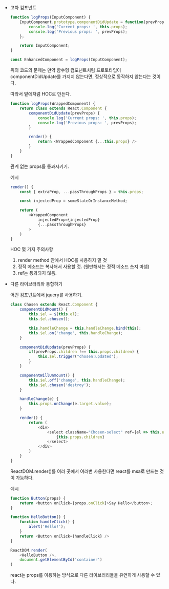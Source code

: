 - 고차 컴포넌트

    ```javascript
    function logProps(InputComponent) {
        InputComponent.prototype.componentDidUpdate = function(prevProps) {
            console.log('Current props: ', this.props);
            console.log('Previous props: ', prevProps);
        };

        return InputComponent;
    }

    const EnhancedComponent = logProps(InputComponent);
    ```

    위의 코드의 문제는 만약 함수형 컴포넌트처럼 프로토타입이 componentDidUpdate를 가지지 않는다면, 정상적으로 동작하지 않는다는 것이다.

    따라서 밑에처럼 HOC로 만든다.

    ```javascript
    function logProps(WrappedComponent) {
        return class extends React.Component {
            componentDidUpdate(prevProps) {
                console.log('Current props: ', this.props);
                console.log('Previous props: ', prevProps);
            }

            render() {
                return <WrappedComponent {...this.props} />
            }
        }
    }
    ```

    관계 없는 props들 통과시키기.

    예시
    ```javascript
    render() {
        const { extraProp, ...passThroughProps } = this.props;

        const injectedProp = someStateOrInstanceMethod;

        return (
            <WrappedComponent
                injectedProp={injectedProp}
                {...passThroughProps}
            >
        )
    }
    ```

    HOC 몇 가지 주의사항
    1. render method 안에서 HOC를 사용하지 말 것
    2. 정적 메소드는 복사해서 사용할 것. (웬만해서는 정적 메소드 쓰지 마셈)
    3. ref는 통과되지 않음.

- 다른 라이브러리와 통합하기

    어떤 컴포넌트에서 jquery를 사용하기.

    ```javascript
    class Chosen extends React.Component {
        componentDidMount() {
            this.$el = $(this.el);
            this.$el.chosen();

            this.handleChange = this.handleChange.bind(this);
            this.$el.on('change', this.handleChange);
        }

        componentDidUpdate(prevProps) {
            if(prevProps.children !== this.props.children) {
                this.$el.trigger("chosen:updated");
            }
        }

        componentWillUnmount() {
            this.$el.off('change', this.handleChange);
            this.$el.chosen('destroy');
        }

        handleChange(e) {
            this.props.onChange(e.target.value);
        }

        render() {
            return (
                <div>
                    <select className="Chosen-select" ref={el => this.el = el}>
                        {this.props.children}
                    </select>
                </div>
            )
        }
    }
    ```

    ReactDOM.render()를 여러 곳에서 여러번 사용한다면 react를 msa로 만드는 것이 가능하다.

    예시
    ```javascript
    function Button(props) {
        return <button onClick={props.onClick}>Say Hello</button>;
    }

    function HelloButton() {
        function handleClick() {
            alert('Hello!');
        }
        return <Button onClick={handleClick} />
    }

    ReactDOM.render(
        <HelloButton />,
        document.getElementById('container')
    )
    ```

    react는 props를 이용하는 방식으로 다른 라이브러리들을 유연하게 사용할 수 있다.